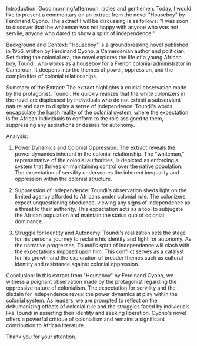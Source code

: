 Introduction: Good morning/afternoon, ladies and gentlemen. Today, I would like to present a commentary on an extract from the novel "Houseboy" by Ferdinand Oyono. The extract I will be discussing is as follows: "I was soon to discover that the whiteman was not happy with anyone who was not servile, anyone who dared to show a spirit of independence."

Background and Context: "Houseboy" is a groundbreaking novel published in 1956, written by Ferdinand Oyono, a Cameroonian author and politician. Set during the colonial era, the novel explores the life of a young African boy, Toundi, who works as a houseboy for a French colonial administrator in Cameroon. It deepens into the themes of power, oppression, and the complexities of colonial relationships.

Summary of the Extract: The extract highlights a crucial observation made by the protagonist, Toundi. He quickly realizes that the white colonizers in the novel are displeased by individuals who do not exhibit a subservient nature and dare to display a sense of independence. Toundi's words encapsulate the harsh reality of the colonial system, where the expectation is for African individuals to conform to the role assigned to them, suppressing any aspirations or desires for autonomy.

Analysis:

1.  Power Dynamics and Colonial Oppression: The extract reveals the power dynamics inherent in the colonial relationship. The "whiteman," representative of the colonial authorities, is depicted as enforcing a system that thrives on maintaining control over the native population. The expectation of servility underscores the inherent inequality and oppression within the colonial structure.
    
2.  Suppression of Independence: Toundi's observation sheds light on the limited agency afforded to Africans under colonial rule. The colonizers expect unquestioning obedience, viewing any signs of independence as a threat to their authority. This expectation acts as a tool to subjugate the African population and maintain the status quo of colonial dominance.
    
3.  Struggle for Identity and Autonomy: Toundi's realization sets the stage for his personal journey to reclaim his identity and fight for autonomy. As the narrative progresses, Toundi's spirit of independence will clash with the expectations imposed upon him. This conflict serves as a catalyst for his growth and the exploration of broader themes such as cultural identity and resistance against colonial oppression.
    

Conclusion: In this extract from "Houseboy" by Ferdinand Oyono, we witness a poignant observation made by the protagonist regarding the oppressive nature of colonialism. The expectation for servility and the disdain for independence reveal the power dynamics at play within the colonial system. As readers, we are prompted to reflect on the dehumanizing effects of colonial rule and the struggles faced by individuals like Toundi in asserting their identity and seeking liberation. Oyono's novel offers a powerful critique of colonialism and remains a significant contribution to African literature.

Thank you for your attention.